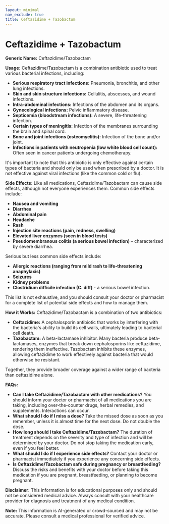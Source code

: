 ```yaml
---
layout: minimal
nav_exclude: true
title: Ceftazidime + Tazobactum
---
```


# Ceftazidime + Tazobactum

**Generic Name:** Ceftazidime/Tazobactam

**Usage:** Ceftazidime/Tazobactam is a combination antibiotic used to treat various bacterial infections, including:

* **Serious respiratory tract infections:**  Pneumonia, bronchitis, and other lung infections.
* **Skin and skin structure infections:**  Cellulitis, abscesses, and wound infections.
* **Intra-abdominal infections:** Infections of the abdomen and its organs.
* **Gynecological infections:** Pelvic inflammatory disease.
* **Septicemia (bloodstream infections):**  A severe, life-threatening infection.
* **Certain types of meningitis:** Infection of the membranes surrounding the brain and spinal cord.
* **Bone and joint infections (osteomyelitis):** Infection of the bone and/or joint.
* **Infections in patients with neutropenia (low white blood cell count):**  Often seen in cancer patients undergoing chemotherapy.


It's important to note that this antibiotic is only effective against certain types of bacteria and should only be used when prescribed by a doctor.  It is not effective against viral infections (like the common cold or flu).


**Side Effects:**  Like all medications, Ceftazidime/Tazobactam can cause side effects, although not everyone experiences them.  Common side effects include:

* **Nausea and vomiting**
* **Diarrhea**
* **Abdominal pain**
* **Headache**
* **Rash**
* **Injection site reactions (pain, redness, swelling)**
* **Elevated liver enzymes (seen in blood tests)**
* **Pseudomembranous colitis (a serious bowel infection)** – characterized by severe diarrhea.


Serious but less common side effects include:

* **Allergic reactions (ranging from mild rash to life-threatening anaphylaxis)**
* **Seizures**
* **Kidney problems**
* **Clostridium difficile infection (C. diff)** - a serious bowel infection.


This list is not exhaustive, and you should consult your doctor or pharmacist for a complete list of potential side effects and how to manage them.


**How it Works:** Ceftazidime/Tazobactam is a combination of two antibiotics:

* **Ceftazidime:**  A cephalosporin antibiotic that works by interfering with the bacteria's ability to build its cell walls, ultimately leading to bacterial cell death.
* **Tazobactam:** A beta-lactamase inhibitor. Many bacteria produce beta-lactamases, enzymes that break down cephalosporins like ceftazidime, rendering them ineffective. Tazobactam inhibits these enzymes, allowing ceftazidime to work effectively against bacteria that would otherwise be resistant.


Together, they provide broader coverage against a wider range of bacteria than ceftazidime alone.


**FAQs:**

* **Can I take Ceftazidime/Tazobactam with other medications?**  You should inform your doctor or pharmacist of all medications you are taking, including over-the-counter drugs, herbal remedies, and supplements.  Interactions can occur.
* **What should I do if I miss a dose?**  Take the missed dose as soon as you remember, unless it is almost time for the next dose.  Do not double the dose.
* **How long should I take Ceftazidime/Tazobactam?**  The duration of treatment depends on the severity and type of infection and will be determined by your doctor.  Do not stop taking the medication early, even if you feel better.
* **What should I do if I experience side effects?**  Contact your doctor or pharmacist immediately if you experience any concerning side effects.
* **Is Ceftazidime/Tazobactam safe during pregnancy or breastfeeding?**  Discuss the risks and benefits with your doctor before taking this medication if you are pregnant, breastfeeding, or planning to become pregnant.


**Disclaimer:** This information is for educational purposes only and should not be considered medical advice.  Always consult with your healthcare provider for diagnosis and treatment of any medical condition.


**Note:** This information is AI-generated or crowd-sourced and may not be accurate. Please consult a medical professional for verified advice.